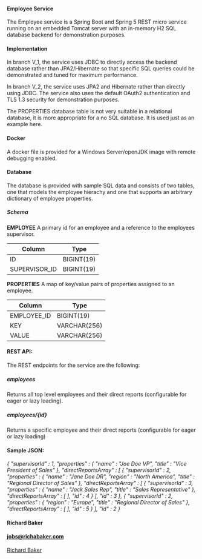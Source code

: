 <script type="text/javascript" src="https://platform.linkedin.com/badges/js/profile.js" async defer></script>

#### Employee Service

The Employee service is a Spring Boot and Spring 5 REST micro service running on an embedded Tomcat server with an in-memory H2 SQL database backend for demonstration purposes.

#### Implementation
In branch V_1, the service uses JDBC to directly access the backend database rather than JPA2/Hibernate so that specific SQL queries could be demonstrated and tuned for maximum performance.

In branch V_2, the service uses JPA2 and Hibernate rather than directly using JDBC.  The service also uses the default OAuth2 authentication and TLS 1.3 security for demonstration purposes.

The PROPERTIES database table is not very suitable in a relational database, it is more appropriate for a no SQL database.  It is used just as an example here.

#### Docker

A docker file is provided for a Windows Server/openJDK image with remote debugging enabled.

#### Database
The database is provided with sample SQL data and consists of two tables, one that models the employee hierachy and one that supports an arbitrary dictionary of employee properties.  

##### Schema
**EMPLOYEE**
A primary id for an employee and a reference to the employees supervisor.

| Column        | Type          |
| ------------- | ------------- |
| ID            | BIGINT(19)    |
| SUPERVISOR_ID | BIGINT(19)    |

**PROPERTIES**
A map of key/value pairs of properties assigned to an employee.

| Column        | Type          |
| ------------- | ------------- |
| EMPLOYEE_ID   | BIGINT(19)    |
| KEY           | VARCHAR(256)  |
| VALUE         | VARCHAR(256)  |

#### REST API:

The REST endpoints for the service are the following:

##### employees

Returns all top level employees and their direct reports (configurable for eager or lazy loading).


##### employees/{id}

Returns a specific employee and their direct reports (configurable for eager or lazy loading)

#### Sample JSON:

_{
   "supervisorId" : 1,
   "properties" : {
     "name" : "Joe Doe VP",
     "title" : "Vice President of Sales"
   },
   "directReportsArray" : [ {
     "supervisorId" : 2,
     "properties" : {
       "name" : "Jane Doe DR",
       "region" : "North America",
       "title" : "Regional Director of Sales"
     },
     "directReportsArray" : [ {
       "supervisorId" : 3,
       "properties" : {
         "name" : "Jack Sales Rep",
         "title" : "Sales Representative"
       },
       "directReportsArray" : [ ],
       "id" : 4
     } ],
     "id" : 3
   }, {
     "supervisorId" : 2,
     "properties" : {
       "region" : "Europe",
       "title" : "Regional Director of Sales"
     },
     "directReportsArray" : [ ],
     "id" : 5
   } ],
   "id" : 2
 }_
 
#### Richard Baker

#### jobs@richabaker.com 

<div class="LI-profile-badge"  data-version="v1" data-size="large" data-locale="en_US" data-type="horizontal" data-theme="light" data-vanity="richard-baker-a71bb827"><a class="LI-simple-link" href='https://www.linkedin.com/in/richard-baker-a71bb827?trk=profile-badge'>Richard Baker</a></div>
